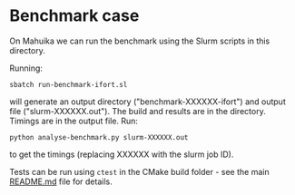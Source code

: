 # Benchmark case

On Mahuika we can run the benchmark using the Slurm scripts in this directory.

Running:

```
sbatch run-benchmark-ifort.sl
```

will generate an output directory ("benchmark-XXXXXX-ifort") and output file
("slurm-XXXXXX.out"). The build and results are in the directory. Timings are
in the output file. Run:

```
python analyse-benchmark.py slurm-XXXXXX.out
```

to get the timings (replacing XXXXXX with the slurm job ID).

Tests can be run using `ctest` in the CMake build folder - see the main
[README.md](../README.md) file for details.
